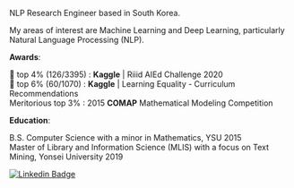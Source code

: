 NLP Research Engineer based in South Korea.

My areas of interest are Machine Learning and Deep Learning, particularly Natural Language Processing (NLP).


**Awards**:

🥈 top 4% (126/3395) : **Kaggle** | Riiid AIEd Challenge 2020 <br>
🥉 top 6% (60/1070) : **Kaggle** | Learning Equality - Curriculum Recommendations <br>
Meritorious top 3% : 2015 **COMAP** Mathematical Modeling Competition <br>


**Education**:

B.S. Computer Science with a minor in Mathematics, YSU 2015<br>
Master of Library and Information Science (MLIS) with a focus on Text Mining, Yonsei University 2019

[![Linkedin Badge](https://img.shields.io/badge/-LinkedIn-blue?style=flat-square&logo=Linkedin&logoColor=white&link=https://www.linkedin.com/in/teryn-jones-379ba894/)](https://www.linkedin.com/in/teryn-jones-379ba894/)	
